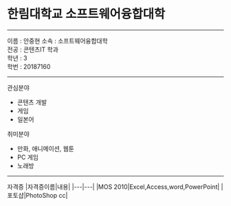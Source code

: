 # 한림대학교 소프트웨어융합대학
---

이름 : 안중현
소속 : 소프트웨어융합대학   
전공 : 콘텐츠IT 학과   
학년 : 3   
학번 : 20187160

---

관심분야
* 콘텐츠 개발
* 게임
* 일본어

취미분야   
* 만화, 애니메이션, 웹툰   
* PC 게임   
* 노래방

---

자격증
|자격증이름|내용|
|---|---|
|MOS 2010|Excel,Access,word,PowerPoint|
|포토샵|PhotoShop cc|
